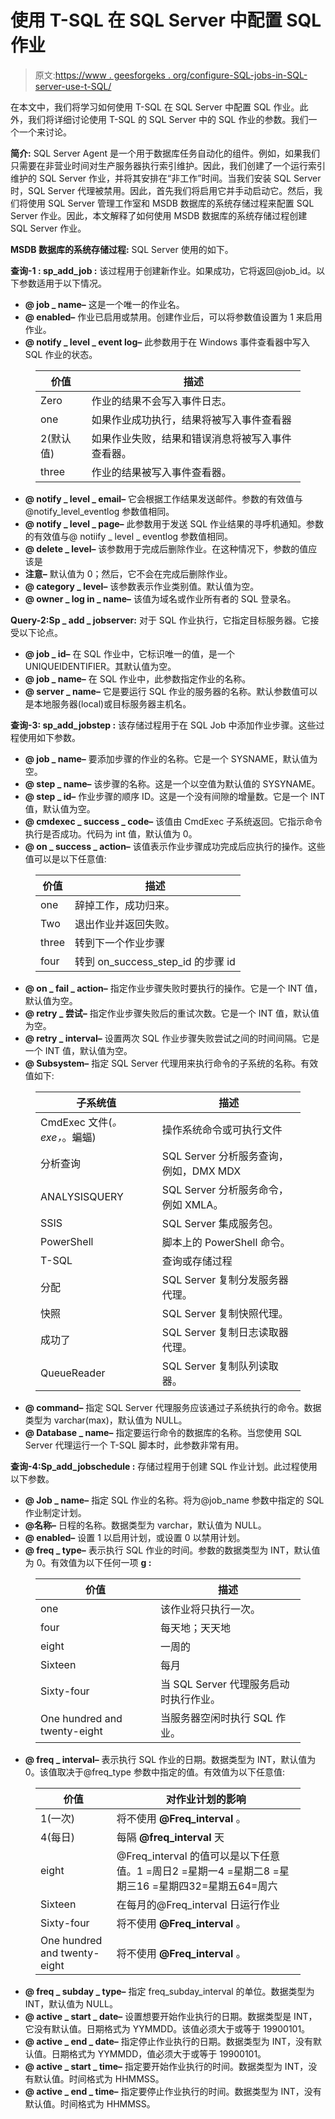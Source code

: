 # 使用 T-SQL 在 SQL Server 中配置 SQL 作业

> 原文:[https://www . geesforgeks . org/configure-SQL-jobs-in-SQL-server-use-t-SQL/](https://www.geeksforgeeks.org/configure-sql-jobs-in-sql-server-using-t-sql/)

在本文中，我们将学习如何使用 T-SQL 在 SQL Server 中配置 SQL 作业。此外，我们将详细讨论使用 T-SQL 的 SQL Server 中的 SQL 作业的参数。我们一个一个来讨论。

**简介:**
SQL Server Agent 是一个用于数据库任务自动化的组件。例如，如果我们只需要在非营业时间对生产服务器执行索引维护。因此，我们创建了一个运行索引维护的 SQL Server 作业，并将其安排在“非工作”时间。当我们安装 SQL Server 时，SQL Server 代理被禁用。因此，首先我们将启用它并手动启动它。然后，我们将使用 SQL Server 管理工作室和 MSDB 数据库的系统存储过程来配置 SQL Server 作业。因此，本文解释了如何使用 MSDB 数据库的系统存储过程创建 SQL Server 作业。

**MSDB 数据库的系统存储过程:**
SQL Server 使用的如下。

**查询-1 : sp_add_job :**
该过程用于创建新作业。如果成功，它将返回@job_id。以下参数适用于以下情况。

*   **@ job _ name–**
    这是一个唯一的作业名。
*   **@ enabled–**
    作业已启用或禁用。创建作业后，可以将参数值设置为 1 来启用作业。
*   **@ notify _ level _ event log–**
    此参数用于在 Windows 事件查看器中写入 SQL 作业的状态。

<figure class="table">

| 价值 | 描述 |
| --- | --- |
| Zero | 作业的结果不会写入事件日志。 |
| one | 如果作业成功执行，结果将被写入事件查看器 |
| 2(默认值) | 如果作业失败，结果和错误消息将被写入事件查看器。 |
| three | 作业的结果被写入事件查看器。 |

</figure>

*   **@ notify _ level _ email–**
    它会根据工作结果发送邮件。参数的有效值与@notify_level_eventlog 参数值相同。
*   **@ notify _ level _ page–**
    此参数用于发送 SQL 作业结果的寻呼机通知。参数的有效值与@ notiify _ level _ eventlog 参数值相同。
*   **@ delete _ level–**
    该参数用于完成后删除作业。在这种情况下，参数的值应该是
*   **注意–**
    默认值为 0；然后，它不会在完成后删除作业。
*   **@ category _ level–**
    该参数表示作业类别值。默认值为空。
*   **@ owner _ log in _ name–**
    该值为域名或作业所有者的 SQL 登录名。

**Query-2:Sp _ add _ jobserver:**
对于 SQL 作业执行，它指定目标服务器。它接受以下论点。

*   **@ job _ id–**
    在 SQL 作业中，它标识唯一的值，是一个 UNIQUEIDENTIFIER。其默认值为空。
*   **@ job _ name–**
    在 SQL 作业中，此参数指定作业的名称。
*   **@ server _ name–**
    它是要运行 SQL 作业的服务器的名称。默认参数值可以是本地服务器(local)或目标服务器主机名。

**查询-3: sp_add_jobstep :**
该存储过程用于在 SQL Job 中添加作业步骤。这些过程使用如下参数。

*   **@ job _ name–**
    要添加步骤的作业的名称。它是一个 SYSNAME，默认值为空。
*   **@ step _ name–**
    该步骤的名称。这是一个以空值为默认值的 SYSYNAME。
*   **@ step _ id–**
    作业步骤的顺序 ID。这是一个没有间隙的增量数。它是一个 INT 值，默认值为空。
*   **@ cmdexec _ success _ code–**
    该值由 CmdExec 子系统返回。它指示命令执行是否成功。代码为 int 值，默认值为 0。
*   **@ on _ success _ action–**
    该值表示作业步骤成功完成后应执行的操作。这些值可以是以下任意值:

<figure class="table">

| 价值 | 描述 |
| --- | --- |
| one | 辞掉工作，成功归来。 |
| Two | 退出作业并返回失败。 |
| three | 转到下一个作业步骤 |
| four | 转到 on_success_step_id 的步骤 id |

</figure>

*   **@ on _ fail _ action–**
    指定作业步骤失败时要执行的操作。它是一个 INT 值，默认值为空。
*   **@ retry _ 尝试–**
    指定作业步骤失败后的重试次数。它是一个 INT 值，默认值为空。
*   **@ retry _ interval–**
    设置两次 SQL 作业步骤失败尝试之间的时间间隔。它是一个 INT 值，默认值为空。
*   **@ Subsystem–**
    指定 SQL Server 代理用来执行命令的子系统的名称。有效值如下:

<figure class="table">

| 子系统值 | 描述 |
| --- | --- |
| CmdExec 文件(*。exe，*。蝙蝠) | 操作系统命令或可执行文件 |
| 分析查询 | SQL Server 分析服务查询，例如，DMX MDX |
| ANALYSISQUERY | SQL Server 分析服务命令，例如 XMLA。 |
| SSIS | SQL Server 集成服务包。 |
| PowerShell | 脚本上的 PowerShell 命令。 |
| T-SQL | 查询或存储过程 |
| 分配 | SQL Server 复制分发服务器代理。 |
| 快照 | SQL Server 复制快照代理。 |
| 成功了 | SQL Server 复制日志读取器代理。 |
| QueueReader | SQL Server 复制队列读取器。 |

</figure>

*   **@ command–**
    指定 SQL Server 代理服务应该通过子系统执行的命令。数据类型为 varchar(max)，默认值为 NULL。
*   **@ Database _ name–**
    指定要运行命令的数据库的名称。当您使用 SQL Server 代理运行一个 T-SQL 脚本时，此参数非常有用。

**查询-4:Sp_add_jobschedule :**
存储过程用于创建 SQL 作业计划。此过程使用以下参数。

*   **@ Job _ name–**
    指定 SQL 作业的名称。将为@job_name 参数中指定的 SQL 作业制定计划。
*   **@名称–**
    日程的名称。数据类型为 varchar，默认值为 NULL。
*   **@ enabled–**
    设置 1 以启用计划，或设置 0 以禁用计划。
*   **@ freq _ type–**
    表示执行 SQL 作业的时间。参数的数据类型为 INT，默认值为 0。有效值为以下任何一项 **g :**

<figure class="table">

| 价值 | 描述 |
| --- | --- |
| one | 该作业将只执行一次。 |
| four | 每天地；天天地 |
| eight | 一周的 |
| Sixteen | 每月 |
| Sixty-four | 当 SQL Server 代理服务启动时执行作业。 |
| One hundred and twenty-eight | 当服务器空闲时执行 SQL 作业。 |

</figure>

*   **@ freq _ interval–**
    表示执行 SQL 作业的日期。数据类型为 INT，默认值为 0。该值取决于@freq_type 参数中指定的值。有效值为以下任意值:

<figure class="table">

| 价值 | 对作业计划的影响 |
| --- | --- |
| 1(一次) | 将不使用 **@Freq_interval** 。 |
| 4(每日) | 每隔 **@freq_interval** 天 |
| eight | @Freq_interval 的值可以是以下任意值。1 =周日2 =星期一4 =星期二8 =星期三16 =星期四32=星期五64=周六 |
| Sixteen | 在每月的@Freq_interval 日运行作业 |
| Sixty-four | 将不使用 **@Freq_interval** 。 |
| One hundred and twenty-eight | 将不使用 **@Freq_interval** 。 |

</figure>

*   **@ freq _ subday _ type–**
    指定 freq_subday_interval 的单位。数据类型为 INT，默认值为 NULL。
*   **@ active _ start _ date–**
    设置想要开始作业执行的日期。数据类型是 INT，它没有默认值。日期格式为 YYMMDD。该值必须大于或等于 19900101。
*   **@ active _ end _ date–**
    指定停止作业执行的日期。数据类型为 INT，没有默认值。日期格式为 YYMMDD，值必须大于或等于 19900101。
*   **@ active _ start _ time–**
    指定要开始作业执行的时间。数据类型为 INT，没有默认值。时间格式为 HHMMSS。
*   **@ active _ end _ time–**
    指定要停止作业执行的时间。数据类型为 INT，没有默认值。时间格式为 HHMMSS。